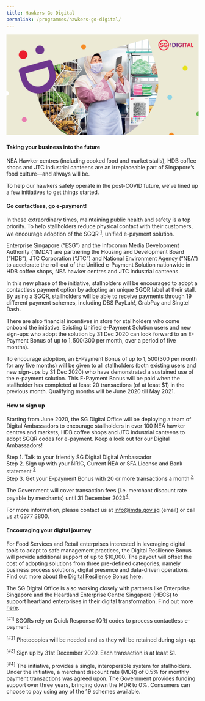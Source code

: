 ```yaml
---
title: Hawkers Go Digital
permalink: /programmes/hawkers-go-digital/
---
```


![image](/images/Hawkers_Banner-2100x1100.jpg)

#### Taking your business into the future
NEA Hawker centres (including cooked food and market stalls), HDB coffee shops and JTC industrial canteens are an irreplaceable part of Singapore’s food culture—and always will be. 

To help our hawkers safely operate in the post-COVID future, we’ve lined up a few initiatives to get things started. 

#### Go contactless, go e-payment!
In these extraordinary times, maintaining public health and safety is a top priority. To help stallholders reduce physical contact with their customers, we encourage adoption of the SGQR <sup>[1](#1)</sup>, unified e-payment solution.

Enterprise Singapore (“ESG”) and the Infocomm Media Development Authority (“IMDA”) are partnering the Housing and Development Board (“HDB”), JTC Corporation (“JTC”) and National Environment Agency (“NEA”) to accelerate the roll-out of the Unified e-Payment Solution nationwide in HDB coffee shops, NEA hawker centres and JTC industrial canteens.

In this new phase of the initiative, stallholders will be encouraged to adopt a contactless payment option by adopting an unique SGQR label at their stall. By using a SGQR, stallholders will be able to receive payments through 19 different payment schemes, including DBS PayLah!, GrabPay and Singtel Dash.

There are also financial incentives in store for stallholders who come onboard the initiative. Existing Unified e-Payment Solution users and new sign-ups who adopt the solution by 31 Dec 2020 can look forward to an E-Payment Bonus of up to $1,500 ($300 per month, over a period of five months).

To encourage adoption, an E-Payment Bonus of up to $1,500 ($300 per month for any five months) will be given to all stallholders (both existing users and new sign-ups by 31 Dec 2020) who have demonstrated a sustained use of the e-payment solution.
This E-Payment Bonus will be paid when the stallholder has completed at least 20 transactions (of at least $1) in the previous month. Qualifying months will be June 2020 till May 2021.

#### How to sign up
Starting from June 2020, the SG Digital Office will be deploying a team of Digital Ambassadors to encourage stallholders in over 100 NEA hawker centres and markets, HDB coffee shops and JTC industrial canteens to adopt SGQR codes for e-payment. Keep a look out for our Digital Ambassadors!

Step 1. Talk to your friendly SG Digital Digital Ambassador <br>
Step 2. Sign up with your NRIC, Current NEA or SFA License and Bank statement <sup>[2](#2)</sup> <br>
Step 3. Get your E-payment Bonus with 20 or more transactions a month <sup>[3](#3)</sup> <br>

The Government will cover transaction fees (i.e. merchant discount rate payable by merchants) until 31 December 2023<sup>[4](#4)</sup>.

For more information, please contact us at info@imda.gov.sg (email) or call us at 6377 3800. 

#### Encouraging your digital journey
For Food Services and Retail enterprises interested in leveraging digital tools to adapt to safe management practices, the Digital Resilience Bonus will provide additional support of up to $10,000. The payout will offset the cost of adopting solutions from three pre-defined categories, namely business process solutions, digital presence and data-driven operations. Find out more about the [Digital Resilience Bonus here](https://www.imda.gov.sg/digitalresiliencebonus).

The SG Digital Office is also working closely with partners like Enterprise Singapore and the Heartland Enterprise Centre Singapore (HECS) to support heartland enterprises in their digital transformation. Find out more [here](https://www.imda.gov.sg/for-industry/sectors/retail). 

 
<sup>[#1]</sup> SGQRs rely on Quick Response (QR) codes to process contactless e-payment.

<sup>[#2]</sup> Photocopies will be needed and as they will be retained during sign-up.

<sup>[#3]</sup> Sign up by 31st December 2020. Each transaction is at least $1.

<sup>[#4]</sup> The initiative, provides a single, interoperable system for stallholders. Under the initiative, a merchant discount rate (MDR) of 0.5% for monthly payment transactions was agreed upon. The Government provides funding support over three years, bringing down the MDR to 0%. Consumers can choose to pay using any of the 19 schemes available. 
